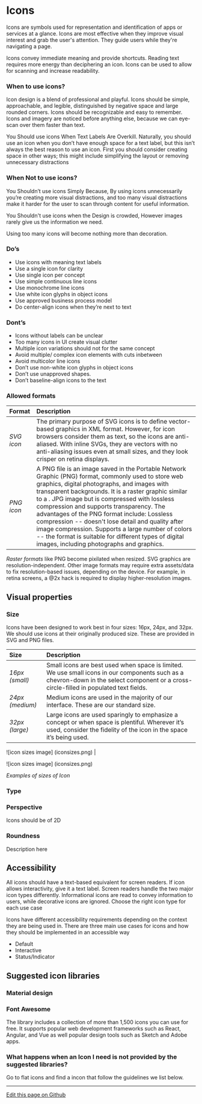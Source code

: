 # Icons

Icons are symbols used for representation and identification of apps or services at a glance. Icons are most effective when they improve visual interest and grab the user's attention. They guide users while they're navigating a page.

Icons convey immediate meaning and provide shortcuts. Reading text requires more energy than deciphering an icon. Icons can be used to allow for scanning and increase readability.

### When to use icons?

Icon design is a blend of professional and playful. Icons should be simple, approachable, and legible, distinguished by negative space and large rounded corners. Icons should be recognizable and easy to remember. Icons and imagery are noticed before anything else, because we can eye-scan over them faster than text.

You Should use icons When Text Labels Are Overkill. Naturally, you should use an icon when you don’t have enough space for a text label, but this isn’t always the best reason to use an icon. First you should consider creating space in other ways; this might include simplifying the layout or removing unnecessary distractions

### When Not to use icons?

You Shouldn’t use icons Simply Because, By using icons unnecessarily you’re creating more visual distractions, and too many visual distractions make it harder for the user to scan through content for useful information.

You Shouldn't use icons when the Design is crowded, However images rarely give us the information we need.

Using too many icons will become nothing more than decoration.


### Do’s

* Use icons with meaning text labels
* Use a single icon for clarity
* Use single icon per concept
* Use simple continuous line icons
* Use monochrome line icons
* Use white icon glyphs in object icons
* Use approved business process model
* Do center-align icons when they’re next to text


### Dont’s

* Icons without labels can be unclear
* Too many icons in UI create visual clutter
* Multiple icon variations should not for the same concept
* Avoid multiple/ complex icon elements with cuts inbetween
* Avoid multicolor line icons
* Don’t use non-white icon glyphs in object icons
* Don’t use unapproved shapes.
* Don’t baseline-align icons to the text


### Allowed formats

<!--  This can be arranged as a table -->

| Format | Description |
 | :------  | :-----------|
 | *SVG icon*    | The primary purpose of SVG icons is to define vector-based graphics in XML format. However, for icon browsers consider them as text, so the icons are anti-aliased. With inline SVGs, they are vectors with no anti-aliasing issues even at small sizes, and they look crisper on retina displays.       |
 | *PNG icon*   | A PNG file is an image saved in the Portable Network Graphic (PNG) format, commonly used to store web graphics, digital photographs, and images with transparent backgrounds. It is a raster graphic similar to a . JPG image but is compressed with lossless compression and supports transparency. The advantages of the PNG format include: Lossless compression -- doesn't lose detail and quality after image compression. Supports a large number of colors -- the format is suitable for different types of digital images, including photographs and graphics.       |


*Raster formats* like PNG become pixilated when resized. SVG graphics are resolution-independent. Other image formats may require extra assets/data to fix resolution-based issues, depending on the device. For example, in retina screens, a @2x hack is required to display higher-resolution images.


## Visual properties

<!--  Provide a visual example of each of the subsection of the visual properties guidelines (Follow)

Example of a subsection:

 
 ## Subsection (Property type)

 Introduction (PLain text)

 ![Image]()
 _Caption of the image_

 | Property | Description |
 | :------  | :-----------|
 | Value    | Value       |
 
 
 -->



### Size

Icons have been designed to work best in four sizes: 16px, 24px, and 32px. We should use icons at their originally produced size. These are provided in SVG and PNG files.

 | Size | Description |
 | :------  | :-----------|
 | *16px (small)*    | Small icons are best used when space is limited. We use small icons in our components such as a chevron-down in the select component or a cross-circle-filled in populated text fields.       |
 | *24px (medium)*    | Medium icons are used in the majority of our interface. These are our standard size.       |
 | *32px (large)*    | Large icons are used sparingly to emphasize a concept or when space is plentiful. Wherever it’s used, consider the fidelity of the icon in the space it’s being used.

![icon sizes image] (iconsizes.png)       |


![icon sizes image] (iconsizes.png)

_Examples of sizes of Icon_

### Type

### Perspective

Icons should be of 2D


### Roundness

Description here


## Accessibility
All icons should have a text-based equivalent for screen readers. If icon allows interactivity, give it a text label. Screen readers handle the two major icon types differently. Informational icons are read to convey information to users, while decorative icons are ignored. Choose the right icon type for each use case

Icons have different accessibility requirements depending on the context they are being used in. There are three main use cases for icons and how they should be implemented in an accessible way

* Default
* Interactive
* Status/Indicator



## Suggested icon libraries

### Material design

### Font Awesome

The library includes a collection of more than 1,500 icons you can use for free. It supports popular web development frameworks such as React, Angular, and Vue as well popular design tools such as Sketch and Adobe apps.

### What happens when an Icon I need is not provided by the suggested libraries?

Go to flat icons and find a incon that follow the guidelines we list below.




-------------------------

[Edit this page on Github](https://github.com/dxc-technology/halstack-style-guide/blob/master/guidelines/components/accordion/README.md)
